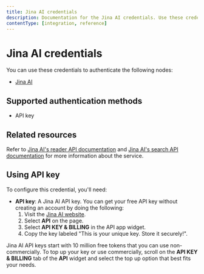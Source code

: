 ```yaml
---
title: Jina AI credentials
description: Documentation for the Jina AI credentials. Use these credentials to authenticate Jina AI in n8n, a workflow automation platform.
contentType: [integration, reference]
---
```


# Jina AI credentials

You can use these credentials to authenticate the following nodes:

* [Jina AI](/integrations/builtin/app-nodes/n8n-nodes-base.jinaai.md)

## Supported authentication methods

* API key

## Related resources

Refer to [Jina AI's reader API documentation](https://r.jina.ai/docs) and [Jina AI's search API documentation](https://s.jina.ai/docs) for more information about the service.

## Using API key

To configure this credential, you'll need:

* **API key**: A Jina AI API key. You can get your free API key without creating an account by doing the following:
	1. Visit the [Jina AI website](https://jina.ai/).
	2. Select **API** on the page.
	3. Select **API KEY & BILLING** in the API app widget.
	4. Copy the key labeled "This is your unique key. Store it securely!".

Jina AI API keys start with 10 million free tokens that you can use non-commercially. To top up your key or use commercially, scroll on the **API KEY & BILLING** tab of the **API** widget and select the top up option that best fits your needs.

